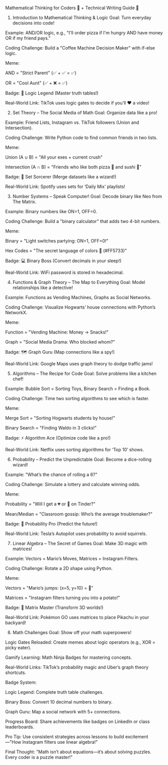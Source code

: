Mathematical Thinking for Coders 🧠 + Technical Writing Guide 📑
1. Introduction to Mathematical Thinking & Logic
Goal: Turn everyday decisions into code!

Example: AND/OR logic, e.g., "I'll order pizza if I'm hungry AND have money OR if my friend pays."

Coding Challenge: Build a "Coffee Machine Decision Maker" with if-else logic.

Meme:

AND = "Strict Parent" (✅ + ✅ = ✅)

OR = "Cool Aunt" (✅ + ❌ = ✅)

Badge: 🥷 Logic Legend (Master truth tables!)

Real-World Link: TikTok uses logic gates to decide if you’ll ❤️ a video!

2. Set Theory – The Social Media of Math
Goal: Organize data like a pro!

Example: Friend Lists, Instagram vs. TikTok followers (Union and Intersection).

Coding Challenge: Write Python code to find common friends in two lists.

Meme:

Union (A ∪ B) = "All your exes + current crush"

Intersection (A ∩ B) = "Friends who like both pizza 🍕 and sushi 🍱"

Badge: 🔮 Set Sorcerer (Merge datasets like a wizard!)

Real-World Link: Spotify uses sets for ‘Daily Mix’ playlists!

3. Number Systems – Speak Computer!
Goal: Decode binary like Neo from The Matrix.

Example: Binary numbers like ON=1, OFF=0.

Coding Challenge: Build a "binary calculator" that adds two 4-bit numbers.

Meme:

Binary = "Light switches partying: ON=1, OFF=0!"

Hex Codes = "The secret language of colors 🎨 (#FF5733)"

Badge: 💻 Binary Boss (Convert decimals in your sleep!)

Real-World Link: WiFi password is stored in hexadecimal.

4. Functions & Graph Theory – The Map to Everything
Goal: Model relationships like a detective!

Example: Functions as Vending Machines, Graphs as Social Networks.

Coding Challenge: Visualize Hogwarts’ house connections with Python’s NetworkX.

Meme:

Function = "Vending Machine: Money → Snacks!"

Graph = "Social Media Drama: Who blocked whom?"

Badge: 🗺️ Graph Guru (Map connections like a spy!)

Real-World Link: Google Maps uses graph theory to dodge traffic jams!

5. Algorithms – The Recipe for Code
Goal: Solve problems like a kitchen chef!

Example: Bubble Sort = Sorting Toys, Binary Search = Finding a Book.

Coding Challenge: Time two sorting algorithms to see which is faster.

Meme:

Merge Sort = "Sorting Hogwarts students by house!"

Binary Search = "Finding Waldo in 3 clicks!"

Badge: ⚡ Algorithm Ace (Optimize code like a pro!)

Real-World Link: Netflix uses sorting algorithms for ‘Top 10’ shows.

6. Probability – Predict the Unpredictable
Goal: Become a dice-rolling wizard!

Example: "What’s the chance of rolling a 6?"

Coding Challenge: Simulate a lottery and calculate winning odds.

Meme:

Probability = "Will I get a 💔 or 💌 on Tinder?"

Mean/Median = "Classroom gossip: Who’s the average troublemaker?"

Badge: 🎲 Probability Pro (Predict the future!)

Real-World Link: Tesla’s Autopilot uses probability to avoid squirrels.

7. Linear Algebra – The Secret of Games
Goal: Make 3D magic with matrices!

Example: Vectors = Mario’s Moves, Matrices = Instagram Filters.

Coding Challenge: Rotate a 2D shape using Python.

Meme:

Vectors = "Mario’s jumps: (x=5, y=10) = 🌟"

Matrices = "Instagram filters turning you into a potato!"

Badge: 🧮 Matrix Master (Transform 3D worlds!)

Real-World Link: Pokémon GO uses matrices to place Pikachu in your backyard!

8. Math Challenges
Goal: Show off your math superpowers!

Logic Gates Reloaded: Create memes about logic operators (e.g., XOR = picky eater).

Gamify Learning: Math Ninja Badges for mastering concepts.

Real-World Links: TikTok’s probability magic and Uber’s graph theory shortcuts.

Badge System:

Logic Legend: Complete truth table challenges.

Binary Boss: Convert 10 decimal numbers to binary.

Graph Guru: Map a social network with 5+ connections.

Progress Board: Share achievements like badges on LinkedIn or class leaderboards.

Pro Tip: Use consistent strategies across lessons to build excitement—"How Instagram filters use linear algebra!"

Final Thought: "Math isn’t about equations—it’s about solving puzzles. Every coder is a puzzle master!"
